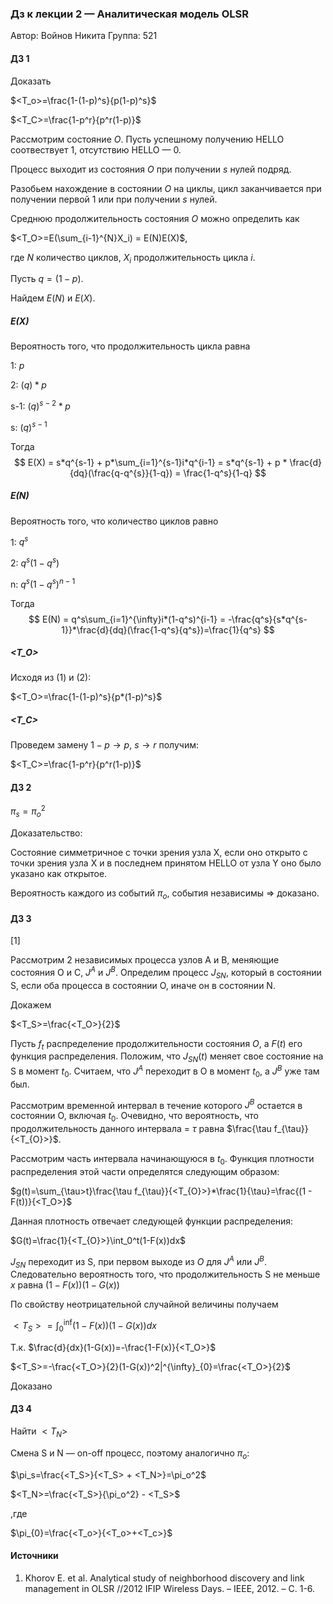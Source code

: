### Дз к лекции 2 — Аналитическая модель OLSR

Автор: Войнов Никита
Группа: 521

#### ДЗ 1

Доказать

$<T_o>=\frac{1-(1-p)^s}{p(1-p)^s}$

$<T_С>=\frac{1-p^r}{p^r(1-p)}$

Рассмотрим состояние $O$.  Пусть успешному получению HELLO соотвествует 1, отсутствию HELLO — 0.

Процесс выходит из состояния $O$ при получении $s$ нулей подряд.

Разобьем нахождение в состоянии $O$ на циклы, цикл заканчивается при получении первой 1 или при получении $s$ нулей.

Среднюю продолжительность состояния $O$ можно определить как

$<T_O>=E(\sum_{i-1}^{N}X_i) = E(N)E(X)$,

где $N$ количество циклов, $X_i$ продолжительность цикла $i$.

Пусть $q=(1-p)$.

Найдем $E(N)$ и $E(X)$.

##### E(X)

Вероятность того, что продолжительность цикла равна

1: $p$

2: $(q)*p$

s-1: $(q)^{s-2}*p$

s: $(q)^{s-1}$

Тогда
$$
E(X) = s*q^{s-1} + p*\sum_{i=1}^{s-1}i*q^{i-1} = s*q^{s-1} + p * \frac{d}{dq}(\frac{q-q^{s}}{1-q}) = \frac{1-q^s}{1-q}
$$

##### E(N)

Вероятноcть того, что количество циклов равно

1: $q^s$

2: $q^s(1-q^s)$

n: $q^s(1-q^s)^{n-1}$

Тогда
$$
E(N) = q^s\sum_{i=1}^{\infty}i*(1-q^s)^{i-1} = -\frac{q^s}{s*q^{s-1}}*\frac{d}{dq}(\frac{1-q^s}{q^s})=\frac{1}{q^s}
$$

##### <T_O>

Исходя из (1) и (2):

$<T_O>=\frac{1-(1-p)^s}{p*(1-p)^s}$

##### <T_C>

Проведем замену $1-p \to p$, $s \to r$ получим:

$<T_С>=\frac{1-p^r}{p^r(1-p)}$

#### ДЗ 2

$\pi_{s}=\pi_o^2$

Доказательство:

Состояние симметричное с точки зрения узла X, если оно открыто с точки зрения узла X и в последнем принятом HELLO от узла Y оно было указано как открытое.

Вероятность каждого из событий $\pi_{o}$, события независимы => доказано.

 

#### ДЗ 3

[1]

Рассмотрим 2 независимых процесса узлов A и B, меняющие состояния O и C, $J^A$ и $J^B$. Определим процесс $J_{SN}$, который в состоянии S, если оба процесса в состоянии O, иначе он в состоянии N.

Докажем

$<T_S>=\frac{<T_O>}{2}$

Пусть $f_t$ распределение продолжительности состояния $O$, а $F(t)$ его функция распределения. Положим, что $J_{SN}(t)$ меняет свое состояние на S в момент $t_0$. Считаем, что $J^{A}$ переходит в O в момент $t_0$, а $J^{B}$ уже там был.

Рассмотрим временной интервал в течение которого $J^{B}$ остается в состоянии O, включая $t_{0}$. Очевидно, что вероятность, что продолжительность данного интервала = $\tau$ равна $\frac{\tau f_{\tau}}{<T_{O}>}$.

Рассмотрим часть интервала начинающуюся в $t_0$. Функция плотности распределения этой части определятся следующим образом:



$g(t)=\sum_{\tau>t}\frac{\tau f_{\tau}}{<T_{O}>}*\frac{1}{\tau}=\frac{(1 - F(t))}{<T_O>}$



Данная плотность отвечает следующей функции распределения:

$G(t)=\frac{1}{<T_{O}>}\int_0^t(1-F(x))dx$

$J_{SN}$ переходит из S, при первом выходе из $O$ для $J^A$ или $J^B$. Следовательно вероятность того, что продолжительность S не меньше $x$ равна $(1-F(x))(1-G(x))$

По свойству неотрицательной случайной величины получаем

$<T_S> = \int_{0}^{\inf}(1-F(x))(1-G(x))dx$

Т.к. $\frac{d}{dx}(1-G(x))=-\frac{1-F(x)}{<T_O>}$

$<T_S>=-\frac{<T_O>}{2}(1-G(x))^2|^{\infty}_{0}=\frac{<T_O>}{2}$

Доказано

#### ДЗ 4

Найти $<T_N>$

Смена S и N — on-off процесс, поэтому аналогично $\pi_o$:

$\pi_s=\frac{<T_S>}{<T_S> + <T_N>}=\pi_o^2$

$<T_N>=\frac{<T_S>}{\pi_o^2} - <T_S>$

,где

$\pi_{0}=\frac{<T_o>}{<T_o>+<T_c>}$

#### Источники

1. Khorov E. et al. Analytical study of neighborhood discovery and link management in OLSR //2012 IFIP Wireless Days. – IEEE, 2012. – С. 1-6.